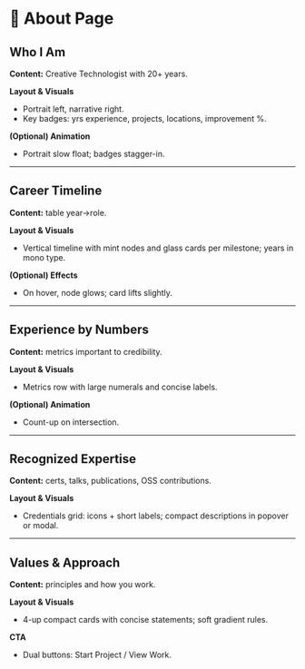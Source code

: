 # 👤 About Page

## Who I Am
**Content:** Creative Technologist with 20+ years.

**Layout & Visuals**
- Portrait left, narrative right.
- Key badges: yrs experience, projects, locations, improvement %.

**(Optional) Animation**
- Portrait slow float; badges stagger-in.

---

## Career Timeline
**Content:** table year→role.

**Layout & Visuals**
- Vertical timeline with mint nodes and glass cards per milestone; years in mono type.

**(Optional) Effects**
- On hover, node glows; card lifts slightly.

---

## Experience by Numbers
**Content:** metrics important to credibility.

**Layout & Visuals**
- Metrics row with large numerals and concise labels.

**(Optional) Animation**
- Count-up on intersection.

---

## Recognized Expertise
**Content:** certs, talks, publications, OSS contributions.

**Layout & Visuals**
- Credentials grid: icons + short labels; compact descriptions in popover or modal.

---

## Values & Approach
**Content:** principles and how you work.

**Layout & Visuals**
- 4-up compact cards with concise statements; soft gradient rules.

**CTA**
- Dual buttons: Start Project / View Work.
